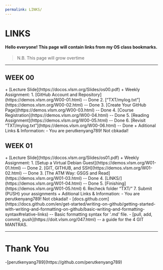 ```yaml
---
permalink: LINKS/
---
```


<h1>LINKS</h1>

<h4>Hello everyone! This page will contain links from my OS class bookmarks.</h4>

>N.B. This page will grow overtime

---

<h2>WEEK 00</h2>
+ [Lecture Slide](https://docos.vlsm.org/Slides/os00.pdf)
+ Weekly Assignment:
	1. [GitHub Account and Repository](https://demos.vlsm.org/W00-01.html) -- Done
	2. [“TXT/mylog.txt”](https://demos.vlsm.org/W00-02.html) -- Done
	3. [Create Your GitHub Page](https://demos.vlsm.org/W00-03.html) -- Done
	4. [Course Registration](https://demos.vlsm.org/W00-04.html) -- Done
	5. [Reading Assignment](https://demos.vlsm.org/W00-05.html) -- Done
	6. [Revisit “TXT/mylog.txt”](https://demos.vlsm.org/W00-06.html) -- Done
+ Aditional Links & Information:
	- You are perutkenyang789! Not cbkadal!

<h2>WEEK 01</h2>
+ [Lecture Slide](https://docos.vlsm.org/Slides/os01.pdf)
+ Weekly Assignment:
	1. [Setup a Virtual Debian Guest](https://demos.vlsm.org/W01-01.html) -- Done
	2. [GIT, GITHUB, and SSH](https://demos.vlsm.org/W01-02.html) -- Done
	3. [The ATM Way: GSGS and Read](https://demos.vlsm.org/W01-03.html) -- Done
	4. [LINKS/](https://demos.vlsm.org/W01-04.html) -- Done
	5. [Finishing](https://demos.vlsm.org/W01-05.html)
	6. Recheck folder “TXT/”
	7. Submit (PUSH) your assignments
+ Aditional Links & Information:
	- You are perutkenyang789! Not cbkadal!
	- [docs.github.com](https://docs.github.com/en/get-started/writing-on-github/getting-started-with-writing-and-formatting-on-github/basic-writing-and-formatting-syntax#relative-links) -- Basic formatting syntax for '.md' file.
	- [pull, add, commit, push](https://doit.vlsm.org/047.html) -- a guide for the 4 GIT MANTRAS.

---

<h1>Thank You</h1>
-[perutkenyang789](https://github.com/perutkenyang789)
